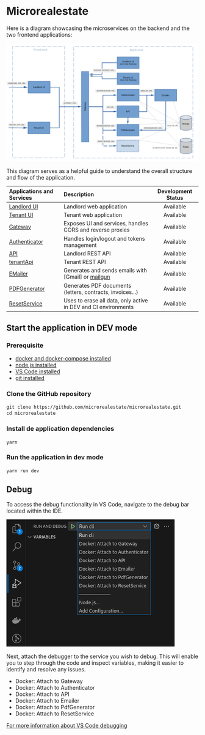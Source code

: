 # Microrealestate

Here is a diagram showcasing the microservices on the backend and the two frontend applications:

[<img src="./pictures/overview.png" alt="drawing" width="770"/>](./pictures/overview.png)

This diagram serves as a helpful guide to understand the overall structure and flow of the application.

| Applications and Services                  | Description                                                                    | Development Status |
| :----------------------------------------- | :----------------------------------------------------------------------------- | :----------------: |
| [Landlord UI](../webapps/landlord)         | Landlord web application                                                       |     Available      |
| [Tenant UI](../webapps/tenant)             | Tenant web application                                                         |     Available      |
| [Gateway](../services/gateway)             | Exposes UI and services, handles CORS and reverse proxies                      |     Available      |
| [Authenticator](../services/authenticator) | Handles login/logout and tokens management                                     |     Available      |
| [API](../services/api)                     | Landlord REST API                                                              |     Available      |
| [tenantApi](../services/tenantapi)         | Tenant REST API                                                                |     Available      |
| [EMailer](../services/emailer)             | Generates and sends emails with [Gmail] or [mailgun](https://www.mailgun.com/) |     Available      |
| [PDFGenerator](../services/pdfgenerator)   | Generates PDF documents (letters, contracts, invoices...)                      |     Available      |
| [ResetService](../services/resetservice)   | Uses to erase all data, only active in DEV and CI environments                 |     Available      |

## Start the application in DEV mode

### Prerequisite

- [docker and docker-compose installed](https://docs.docker.com/compose/install/)
- [node.js installed](https://nodejs.org/en/download/package-manager)
- [VS Code installed](https://code.visualstudio.com/)
- [git installed](https://git-scm.com/downloads)

### Clone the GitHub repository

```shell
git clone https://github.com/microrealestate/microrealestate.git
cd microrealestate
```

### Install de application dependencies

```shell
yarn
```

### Run the application in dev mode

```shell
yarn run dev
```

## Debug

To access the debug functionality in VS Code, navigate to the debug bar located within the IDE.

![Activity Bar](./pictures/vscode-debugbar.png)

Next, attach the debugger to the service you wish to debug. This will enable you to step through the code and inspect variables, making it easier to identify and resolve any issues.

- Docker: Attach to Gateway
- Docker: Attach to Authenticator
- Docker: Attach to API
- Docker: Attach to Emailer
- Docker: Attach to PdfGenerator
- Docker: Attach to ResetService

[For more information about VS Code debugging](https://code.visualstudio.com/Docs/editor/debugging#_debug-actions)
